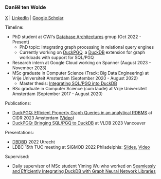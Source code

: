 ### Daniël ten Wolde

[X](https://twitter.com/DLJtenWolde) | [LinkedIn](https://www.linkedin.com/in/dani%C3%ABl-ten-wolde/) | [Google Scholar](https://scholar.google.com/citations?user=DxJHoKAAAAAJ&hl=nl&oi=ao)

Timeline: 
* PhD student at CWI's [Database Architectures](https://github.com/cwida) group (Oct 2022 - Present)
  - PhD topic: Integrating graph processing in relational query engines
  - Currently working on [DuckPGQ](https://github.com/cwida/duckpgq-extension), a [DuckDB](https://github.com/duckdb/duckdb) extension for graph workloads with support for SQL/PGQ
* Research intern at Google Cloud working on Spanner (August 2023 - November 2023)
* MSc graduate in Computer Science (Track: Big Data Engineering) at Vrije Universiteit Amsterdam (September 2020 - August 2022)
  - Master thesis: [Integrating SQL/PGQ into DuckDB](https://homepages.cwi.nl/~boncz/msc/2022-DanielTenWolde.pdf)
* BSc graduate in Computer Science (cum laude) at Vrije Universiteit Amsterdam (September 2017 - August 2020)

Publications: 
* [DuckPGQ: Efficient Property Graph Queries in an analytical RDBMS](https://www.cidrdb.org/cidr2023/papers/p66-wolde.pdf) at CIDR 2023 Amsterdam ([Video](https://www.youtube.com/watch?v=JmSfU0BTH5w))
* [DuckPGQ: Bringing SQL/PGQ to DuckDB](https://ir.cwi.nl/pub/33317/33317.pdf) at VLDB 2023 Vancouver

Presentations:
* [DBDBD](https://dbdbd2022.github.io/index.html) 2022 Utrecht
* LDBC 15th TUC meeting at SIGMOD 2022 Philadelphia: [Slides](https://pub-383410a98aef4cb686f0c7601eddd25f.r2.dev/event/fifteenth-tuc-meeting/attachments/daniel-ten-wolde-implementing-sql-pgq-in-duckdb.pdf), [Video](https://www.youtube.com/watch?v=JmSfU0BTH5w)

Supervised: 
* Daily supervisor of MSc student Yiming Wu who worked on [Seamlessly and Efficiently Integrating DuckDB with Graph Neural Network Libraries](https://homepages.cwi.nl/~boncz/msc/2023-Wu.pdf)


